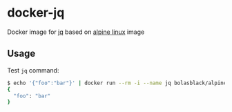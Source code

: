 # docker-jq

Docker image for [jq](http://stedolan.github.io/jq/) based on [alpine linux](https://alpinelinux.org/) image

## Usage

Test `jq` command:

```bash
$ echo '{"foo":"bar"}' | docker run --rm -i --name jq bolasblack/alpine-jq -C '.'
{
  "foo": "bar"
}
```
